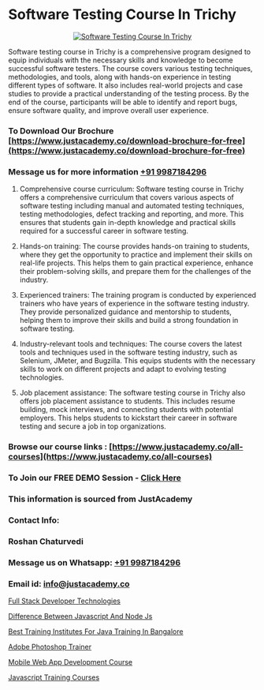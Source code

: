 # Software Testing Course In Trichy

<p align="center">
  <a href="https://justacademy.co/program-detail/software-testing">
    <img src="https://justacademy.co/storage2/program_images/1704700438.webp" alt="Software Testing Course In Trichy">
  </a>
</p>


Software testing course in Trichy is a comprehensive program designed to equip individuals with the necessary skills and knowledge to become successful software testers. The course covers various testing techniques, methodologies, and tools, along with hands-on experience in testing different types of software. It also includes real-world projects and case studies to provide a practical understanding of the testing process. By the end of the course, participants will be able to identify and report bugs, ensure software quality, and improve overall user experience.
### To Download Our Brochure [https://www.justacademy.co/download-brochure-for-free](https://www.justacademy.co/download-brochure-for-free)
### Message us for more information [+91 9987184296](https://api.whatsapp.com/send?phone=919987184296)
1) Comprehensive course curriculum: Software testing course in Trichy offers a comprehensive curriculum that covers various aspects of software testing including manual and automated testing techniques, testing methodologies, defect tracking and reporting, and more. This ensures that students gain in-depth knowledge and practical skills required for a successful career in software testing.

2) Hands-on training: The course provides hands-on training to students, where they get the opportunity to practice and implement their skills on real-life projects. This helps them to gain practical experience, enhance their problem-solving skills, and prepare them for the challenges of the industry.

3) Experienced trainers: The training program is conducted by experienced trainers who have years of experience in the software testing industry. They provide personalized guidance and mentorship to students, helping them to improve their skills and build a strong foundation in software testing.

4) Industry-relevant tools and techniques: The course covers the latest tools and techniques used in the software testing industry, such as Selenium, JMeter, and Bugzilla. This equips students with the necessary skills to work on different projects and adapt to evolving testing technologies.

5) Job placement assistance: The software testing course in Trichy also offers job placement assistance to students. This includes resume building, mock interviews, and connecting students with potential employers. This helps students to kickstart their career in software testing and secure a job in top organizations.

### Browse our course links : [https://www.justacademy.co/all-courses](https://www.justacademy.co/all-courses) 
### To Join our FREE DEMO Session - [Click Here](https://www.justacademy.co/register-for-course-demo)


### This information is sourced from JustAcademy
### Contact Info:
### Roshan Chaturvedi
### Message us on Whatsapp: [+91 9987184296](https://api.whatsapp.com/send?phone=919987184296)
### Email id: [info@justacademy.co](mailto:info@justacademy.co)
                
[Full Stack Developer Technologies](https://www.linkedin.com/pulse/full-stack-developer-technologies-justacademy-ahmedabad-kealf/)

[Difference Between Javascript And Node Js](https://www.linkedin.com/pulse/difference-between-javascript-node-js-justacademy-beangaluru-mtxuc?trackingId=NQjJPYXretivV7USBocIoQ%3D%3D&lipi=urn%3Ali%3Apage%3Ad_flagship3_company_admin%3BV%2FJdwEmZTiK5hNIeM20IVA%3D%3D)

[Best Training Institutes For Java Training In Bangalore](https://medium.com/@mahi3106/best-training-institutes-for-java-training-in-bangalore-a60b82d4416e)

[Adobe Photoshop Trainer](https://medium.com/@akanshapatil/adobe-photoshop-trainer-c5d3779cab34)

[Mobile Web App Development Course](https://justacademyin.github.io/Articles/Mobile-Web-App-Development-Course)

[Javascript Training Courses](https://justacademyin.github.io/Articles/Javascript-Training-Courses)

